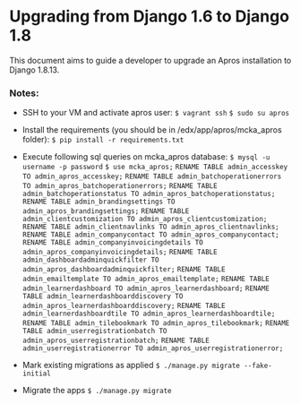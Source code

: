 Upgrading from Django 1.6 to Django 1.8
==========

This document aims to guide a developer to upgrade an Apros installation to Django 1.8.13.

### Notes:

* SSH to your VM and activate apros user:
`$ vagrant ssh`
`$ sudo su apros`

* Install the requirements (you should be in /edx/app/apros/mcka_apros folder):
`$ pip install -r requirements.txt`

* Execute following sql queries on mcka_apros database:
`$ mysql -u username -p password`
`$ use mcka_apros;`
`RENAME TABLE admin_accesskey TO admin_apros_accesskey;`
`RENAME TABLE admin_batchoperationerrors TO admin_apros_batchoperationerrors;`
`RENAME TABLE admin_batchoperationstatus TO admin_apros_batchoperationstatus;`
`RENAME TABLE admin_brandingsettings TO admin_apros_brandingsettings;`
`RENAME TABLE admin_clientcustomization TO admin_apros_clientcustomization;`
`RENAME TABLE admin_clientnavlinks TO admin_apros_clientnavlinks;`
`RENAME TABLE admin_companycontact TO admin_apros_companycontact;`
`RENAME TABLE admin_companyinvoicingdetails TO admin_apros_companyinvoicingdetails;`
`RENAME TABLE admin_dashboardadminquickfilter TO admin_apros_dashboardadminquickfilter;`
`RENAME TABLE admin_emailtemplate TO admin_apros_emailtemplate;`
`RENAME TABLE admin_learnerdashboard TO admin_apros_learnerdashboard;`
`RENAME TABLE admin_learnerdashboarddiscovery TO admin_apros_learnerdashboarddiscovery;`
`RENAME TABLE admin_learnerdashboardtile TO admin_apros_learnerdashboardtile;`
`RENAME TABLE admin_tilebookmark TO admin_apros_tilebookmark;`
`RENAME TABLE admin_userregistrationbatch TO admin_apros_userregistrationbatch;`
`RENAME TABLE admin_userregistrationerror TO admin_apros_userregistrationerror;`

* Mark existing migrations as applied
`$ ./manage.py migrate --fake-initial`

* Migrate the apps 
`$ ./manage.py migrate`
